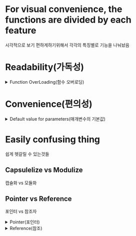 # For visual convenience, the functions are divided by each feature
시각적으로 보기 편하게하기위해서 각각의 특징별로 기능을 나눠놨음


# Readability(가독성)
<details>
<summary>Function OverLoading(함수 오버로딩)</summary>
  
### Unless fuction name is same If declaration form of parameters is different it is declaration of other function. Cause factor which thorough function called we can divide fuction
함수 호출 시 전달되는 인자를통해서 호출하고자 하는 함수의 구분이 가능하기 때문에 함수명이 같더라도 매개변수의 선언형태(인자의 개수 차이, 자료형 차이등)가 다르면 다른 함수로 정의

### Summary(요약)
함수 하나에 다양한 타입의 인자를 받을수 있게해서 가독성을 올림

### Purpose(용도)
다형성과 사용자 편의를 제공하기 위한 용도
</details>

# Convenience(편의성)
<details>
<summary>Default value for parameters(매개변수의 기본값)</summary>
  
### To specify the value of a parameter in advance
매개변수의 값을 미리 지정하는 것

#### Purpose(용도)
코드 작성의 편의성을 높이기위한 용도
</details>


# Easily confusing thing
쉽게 헷갈릴 수 있는것들

## Capsulelize vs Modulize
캡슐화 vs 모듈화

## Pointer vs Reference
포인터 vs 참조자

<details>
<summary>Pointer(포인터)</summary>
최초 생성된 후에 다른 주소를 가르킬수 있다(새 메모리주소, 새액터, 새컴포넌트 등등)
null값을 나타낼 수 있다.

예시
*AcotrPtr contents에 접근할때
ActorPtr address에 접근할때
ActorPtr = &Actor address변경 할때
*ActorPtr = Actor value를 변경할때

Ex Code)
'''
float Damage = 0;
	float* DamagePtr = &Damage;
	*DamagePtr = 5.5;
	UE_LOG(LogTemp, Display, TEXT("Damage: %f, DamagePtr: %f"),Damage, *DamagePtr);
 '''
</details>

<details>
<summary>Reference(참조)</summary>
  
최초 생성해서 한번'만' 가르킬수 있다.
null값을 나타낼 수 없다(안정성이 있다)
예시
ActorRef contents에 접근할때
&ActorRef address에 접근할때
ActorRef = Actor value를 변경할

Ex Code)
'''
float Damage = 0;
	float& DamageRef = Damage;
	DamageRef = 12.5;
	UE_LOG(LogTemp, Display, TEXT("RefDamage: %f, Damage: %f"), DamageRef, Damage);
 '''
</details>
